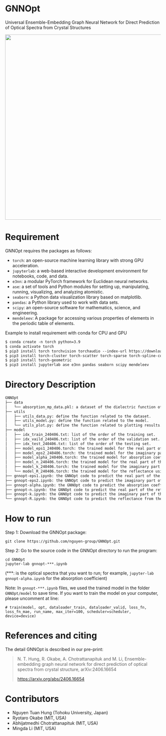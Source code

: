 # GNNOpt
Universal Ensemble-Embedding Graph Neural Network for Direct Prediction of Optical Spectra from Crystal Structures

<img src="https://github.com/nguyen-group/GNNOpt/assets/46996256/a8aa00ed-5637-494b-9149-c6852a0a58dc" width="600">

# Requirement
GNNOpt requires the packages as follows: 
- `torch`: an open-source machine learning library with strong GPU acceleration.
- `jupyterlab`: a web-based interactive development environment for notebooks, code, and data.
- `e3nn`: a modular PyTorch framework for Euclidean neural networks.
- `ase`: a set of tools and Python modules for setting up, manipulating, running, visualizing, and analyzing atomistic.  
- `seaborn`: a Python data visualization library based on matplotlib.
- `pandas`: a Python library used to work with data sets.
- `scipy`: an open-source software for mathematics, science, and engineering.
- `mendeleev`: A package for accessing various properties of elements in the periodic table of elements.

Example to install requirement with conda for CPU and GPU
```md
$ conda create -n torch python=3.9
$ conda activate torch
$ pip3 install torch torchvision torchaudio --index-url https://download.pytorch.org/whl/cu121
$ pip3 install torch-cluster torch-scatter torch-sparse torch-spline-conv -f https://pytorch-geometric.com/whl/torch-2.3.0+cu121.html
$ pip3 install torch-geometric
$ pip3 install jupyterlab ase e3nn pandas seaborn scipy mendeleev 
```

# Directory Description

```md
GNNOpt
├── data
│   └── absorption_mp_data.pkl: a dataset of the dielectric function of 944 materials, which is obtained from Material Project and saved in pickle format.
├── utils
│   ├── utils_data.py: define the function related to the dataset.
│   ├── utils_model.py: define the function related to the model.
│   └── utils_plot.py: define the function related to plotting results.
├── model
│   ├── idx_train_240406.txt: list of the order of the training set.
│   ├── idx_vaild_240406.txt: list of the order of the validation set.
│   ├── idx_test_240406.txt: list of the order of the testing set.
│   ├── model_eps1_240406.torch: the trained model for the real part of the dielectric function using the dataset order in idx_***_240406.txt.
│   ├── model_eps2_240406.torch: the trained model for the imaginary part of the dielectric function using the dataset order in idx_***_240406.txt.
│   ├── model_alpha_240406.torch: the trained model for absorption coefficient using the dataset order in idx_***_240406.txt.
│   ├── model_n_240406.torch: the trained model for the real part of the refractive index using the dataset order in idx_***_240406.txt.
│   ├── model_k_240406.torch: the trained model for the imaginary part of the refractive index using the dataset order in idx_***_240406.txt.
│   └── model_R_240406.torch: the trained model for the reflectance using the dataset order in idx_***_240406.txt.
├── gnnopt-eps1.ipynb: the GNNOpt code to predict the real part of the dielectric function from the crystal structure.
├── gnnopt-eps2.ipynb: the GNNOpt code to predict the imaginary part of the dielectric function from the crystal structure.
├── gnnopt-alpha.ipynb: the GNNOpt code to predict the absorption coefficient from the crystal structure.
├── gnnopt-n.ipynb: the GNNOpt code to predict the real part of the refractive index from the crystal structure.
├── gnnopt-k.ipynb: the GNNOpt code to predict the imaginary part of the refractive index from the crystal structure.
└── gnnopt-R.ipynb: the GNNOpt code to predict the reflectance from the crystal structure.
```
# How to run
Step 1: Download the GNNOpt package:

    git clone https://github.com/nguyen-group/GNNOpt.git

Step 2: Go to the source code in the GNNOpt directory to run the program:

    cd GNNOpt
    jupyter-lab gnnopt-***.ipynb
(***: is the optical spectra that you want to run; for example, `jupyter-lab gnnopt-alpha.ipynb` for the absorption coefficient)

Note: In `gnnopt-***.ipynb` files, we used the trained model in the folder `GNNOpt/model` to save time. If you want to train the model on your computer, please uncomment at line:

`# train(model, opt, dataloader_train, dataloader_valid, loss_fn, loss_fn_mae, run_name, max_iter=100, scheduler=scheduler, device=device)`

# References and citing
The detail GNNOpt is described in our pre-print:
> N. T. Hung, R. Okabe,  A. Chotrattanapituk and M. Li, Ensemble-embedding graph neural network for direct prediction of optical spectra from crystal structure, arXiv:2406.16654
> 
> https://arxiv.org/abs/2406.16654

# Contributors
- Nguyen Tuan Hung (Tohoku University, Japan)
- Ryotaro Okabe (MIT, USA)
- Abhijatmedhi Chotrattanapituk (MIT, USA)
- Mingda Li (MIT, USA)
